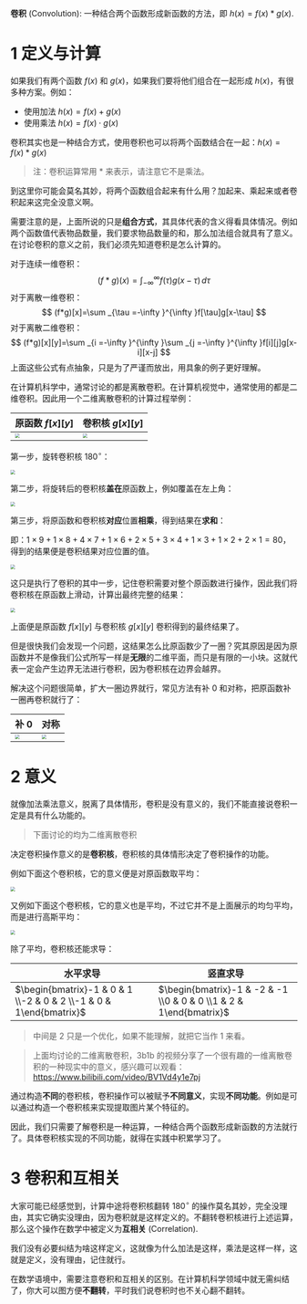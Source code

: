 **卷积** (Convolution): 一种结合两个函数形成新函数的方法，即 $h(x)=f(x)*g(x)$.

<!--more-->

# 1 定义与计算

如果我们有两个函数 $f(x)$ 和 $g(x)$，如果我们要将他们组合在一起形成 $h(x)$，有很多种方案。例如：

- 使用加法 $h(x)=f(x)+g(x)$
- 使用乘法 $h(x)=f(x)\cdot g(x)$

卷积其实也是一种结合方式，使用卷积也可以将两个函数结合在一起：$h(x)=f(x)*g(x)$

> 注：卷积运算常用 $*$ 来表示，请注意它不是乘法。

到这里你可能会莫名其妙，将两个函数组合起来有什么用？加起来、乘起来或者卷积起来这完全没意义啊。

需要注意的是，上面所说的只是**组合方式**，其具体代表的含义得看具体情况。例如两个函数值代表物品数量，我们要求物品数量的和，那么加法组合就具有了意义。在讨论卷积的意义之前，我们必须先知道卷积是怎么计算的。

对于连续一维卷积：
$$
(f*g)(x)=\int _{-\infty }^{\infty }f(\tau )g(x-\tau )\,d\tau
$$
对于离散一维卷积：
$$
(f*g)[x]=\sum _{\tau =-\infty }^{\infty }f[\tau]g[x-\tau]
$$
对于离散二维卷积：
$$
(f*g)[x][y]=\sum _{i =-\infty }^{\infty }\sum _{j =-\infty }^{\infty }f[i][j]g[x-i][x-j]
$$
上面这些公式有点抽象，只是为了严谨而放出，用具象的例子更好理解。

在计算机科学中，通常讨论的都是离散卷积。在计算机视觉中，通常使用的都是二维卷积。因此用一个二维离散卷积的计算过程举例：

| 原函数 $f[x][y]$                                             | 卷积核 $g[x][y]$                                             |
| ------------------------------------------------------------ | ------------------------------------------------------------ |
| <img src="https://assets.zouht.com/img/note/175-01.webp" style="zoom:50%;" /> | <img src="https://assets.zouht.com/img/note/175-02.webp" style="zoom:50%;" /> |

第一步，旋转卷积核 $180^{\circ}$：

<img src="https://assets.zouht.com/img/note/175-03.webp" style="zoom:50%;" />

第二步，将旋转后的卷积核**盖在**原函数上，例如覆盖在左上角：

<img src="https://assets.zouht.com/img/note/175-04.webp" style="zoom:50%;" />

第三步，将原函数和卷积核**对应**位置**相乘**，得到结果在**求和**：

即：$1\times9+1\times8+4\times7+1\times6+2\times5+3\times4+1\times3+1\times2+2\times1=80$，得到的结果便是卷积结果对应位置的值。

<img src="https://assets.zouht.com/img/note/175-05.webp" style="zoom:50%;" />

这只是执行了卷积的其中一步，记住卷积需要对整个原函数进行操作，因此我们将卷积核在原函数上滑动，计算出最终完整的结果：

<img src="https://assets.zouht.com/img/note/175-06.webp" style="zoom:50%;" />

上面便是原函数 $f[x][y]$ 与卷积核 $g[x][y]$ 卷积得到的最终结果了。

但是很快我们会发现一个问题，这结果怎么比原函数少了一圈？究其原因是因为原函数并不是像我们公式所写一样是**无限**的二维平面，而只是有限的一小块。这就代表一定会产生边界无法进行卷积，因为卷积核在边界会越界。

解决这个问题很简单，扩大一圈边界就行，常见方法有补 $0$ 和对称，把原函数补一圈再卷积就行了：

| 补 $0$                                                       | 对称                                                         |
| ------------------------------------------------------------ | ------------------------------------------------------------ |
| <img src="https://assets.zouht.com/img/note/175-07.webp" style="zoom:50%;" /> | <img src="https://assets.zouht.com/img/note/175-08.webp" style="zoom:50%;" /> |

# 2 意义

就像加法乘法意义，脱离了具体情形，卷积是没有意义的，我们不能直接说卷积一定是具有什么功能的。

> 下面讨论的均为二维离散卷积

决定卷积操作意义的是**卷积核**，卷积核的具体情形决定了卷积操作的功能。

例如下面这个卷积核，它的意义便是对原函数取平均：

<img src="https://assets.zouht.com/img/note/175-09.webp" style="zoom:50%;" />

又例如下面这个卷积核，它的意义也是平均，不过它并不是上面展示的均匀平均，而是进行高斯平均：

<img src="https://assets.zouht.com/img/note/175-10.webp" style="zoom:50%;" />

除了平均，卷积核还能求导：

| 水平求导                                                     | 竖直求导                                                     |
| ------------------------------------------------------------ | ------------------------------------------------------------ |
| $\begin{bmatrix}-1 & 0 & 1 \\-2 & 0 & 2 \\-1 & 0 & 1\end{bmatrix}$ | $\begin{bmatrix}-1 & -2 & -1 \\0 & 0 & 0 \\1 & 2 & 1\end{bmatrix}$ |

> 中间是 $2$ 只是一个优化，如果不能理解，就把它当作 $1$ 来看。

> 上面均讨论的二维离散卷积，3b1b 的视频分享了一个很有趣的一维离散卷积的一种现实中的意义，感兴趣可以观看：https://www.bilibili.com/video/BV1Vd4y1e7pj

通过构造**不同**的卷积核，卷积操作可以被赋予**不同意义**，实现**不同功能**。例如是可以通过构造一个卷积核来实现提取图片某个特征的。

因此，我们只需要了解卷积是一种运算，一种结合两个函数形成新函数的方法就行了。具体卷积核实现的不同功能，就得在实践中积累学习了。

# 3 卷积和互相关

大家可能已经感觉到，计算中途将卷积核翻转 $180^{\circ}$ 的操作莫名其妙，完全没理由，其实它确实没理由，因为卷积就是这样定义的。不翻转卷积核进行上述运算，那么这个操作在数学中被定义为**互相关** (Correlation).

我们没有必要纠结为啥这样定义，这就像为什么加法是这样，乘法是这样一样，这就是定义，没有理由，记住就行。

在数学语境中，需要注意卷积和互相关的区别。在计算机科学领域中就无需纠结了，你大可以图方便**不翻转**，平时我们说卷积时也不关心翻不翻转。